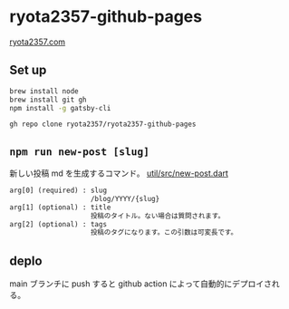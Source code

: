 # ryota2357-github-pages

[ryota2357.com](https://ryota2357.com)

## Set up

```sh
brew install node
brew install git gh
npm install -g gatsby-cli

gh repo clone ryota2357/ryota2357-github-pages
```

## `npm run new-post [slug]`

新しい投稿 md を生成するコマンド。
[util/src/new-post.dart](https://github.com/ryota2357/ryota2357-github-pages/blob/main/util/src/new-post.dart)

```txt
arg[0] (required) : slug
                    /blog/YYYY/{slug}
arg[1] (optional) : title
                    投稿のタイトル。ない場合は質問されます。
arg[2] (optional) : tags
                    投稿のタグになります。この引数は可変長です。
```

## deplo

main ブランチに push すると github action によって自動的にデプロイされる。
